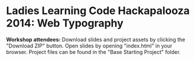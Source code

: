 # Ladies Learning Code Hackapalooza 2014: Web Typography

**Workshop attendees:** Download slides and project assets by clicking the "Download ZIP" button. Open slides by opening "index.html" in your browser. Project files can be found in the "Base Starting Project" folder.